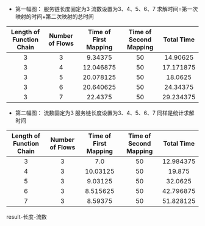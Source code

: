 - 第一幅图：
服务链长度固定为3
流数设置为3、4、5、6、7
求解时间=第一次映射的时间+第二次映射的总时间

|Length of Function Chain	|Number of Flows	|Time of First Mapping	|Time of Second Mapping	|Total Time|
|:---:|:---:|:---:|:---:|:---:|
|     3    |     3    |     9.34375      |     50    |     14.90625     |     500    |     24.25        |
|     3    |     4    |     12.046875    |     50    |     17.171875    |     500    |     29.21875     |
|     3    |     5    |     20.078125    |     50    |     18.0625      |     500    |     38.140625    |
|     3    |     6    |     20.640625    |     50    |     24.34375     |     500    |     44.984375    |
|     3    |     7    |     22.4375      |     50    |     29.234375    |     500    |     51.671875    |

- 第二幅图：
流数固定为3
服务链长度设置为3、4、5、6、7
同样是统计求解时间

|Length of Function Chain	|Number of Flows	|Time of First Mapping	|Time of Second Mapping	|Total Time|
|:---:|:---:|:---:|:---:|:---:|
|     3    |     3    |     7.0         |     50    |     12.984375    |     500    |     19.984375    |
|     4    |     3    |     10.03125    |     50    |     19.875       |     500    |     29.90625     |
|     5    |     3    |     9.03125     |     50    |     32.0625      |     500    |     41.09375     |
|     6    |     3    |     8.515625    |     50    |     42.796875    |     500    |     51.3125      |
|     7    |     3    |     8.59375     |     50    |     51.828125    |     500    |     60.421875    |


result-长度-流数
